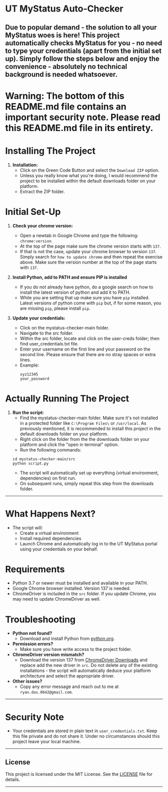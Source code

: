# UT MyStatus Auto-Checker

## Due to popular demand - the solution to all your MyStatus woes is here! This project automatically checks MyStatus for you - no need to type your credentials (apart from the initial set up). Simply follow the steps below and enjoy the convenience - absolutely no technical background is needed whatsoever. 

# Warning: The bottom of this README.md file contains an important security note. Please read this README.md file in its entirety.

# Installing The Project
1. **Installation:**
    - Click on the Green Code Button and select the `Download ZIP` option.
    - Unless you really know what you're doing, I would recommend the project to be installed within the default downloads folder on your platform.
    - Extract the ZIP folder.



# Initial Set-Up

1. **Check your chrome version:**
    - Open a newtab in Google Chrome and type the following: `chrome:version`
    - At the top of the page make sure the chrome version starts with `137`.
    - If that is not the case, update your chrome browser to version `137`. Simply search for `how to update chrome` and then repeat the exercise above. Make sure the version number at the top of the page starts with `137`.

2. **Install Python, add to PATH and ensure PIP is installed**
    - If you do not already have python, do a google search on how to install the latest version of python and add it to PATH. 
    - While you are setting that up make sure you have `pip` installed. Latest versions of python come with `pip` but, if for some reason, you are missing `pip`, please install `pip`.


3. **Update your credentials:**
   - Click on the mystatus-checker-main folder.
   - Navigate to the src folder.
   - Within the src folder, locate and click on the user-creds folder; then find user_credentials.txt file.
   - Enter your username on the first line and your password on the second line. Please ensure that there are no stray spaces or extra lines.
   - Example:
     ```
     xyz12345
     your_password
     ```

# Actually Running The Project


1. **Run the script:**
   - Find the mystatus-checker-main folder. Make sure it's not installed in a protected folder like `C:\Program Files\` or `/usr/local`. As previously mentioned, it is recommended to install this project in the default downloads folder on your platform. 
   - Right click on the folder from the the downloads folder on your platform and click the "open in terminal" option. 
   - Run the following commands:
   ```
   cd mystatus-checker-main/src
   python script.py
   ```
   - The script will automatically set up everything (virtual environment, dependencies) on first run.
   - On subsequent runs, simply repeat this step from the downloads folder.


---

# What Happens Next?
- The script will:
  - Create a virtual environment 
  - Install required dependencies 
  - Launch Chrome and automatically log in to the UT MyStatus portal using your credentials on your behalf.

# Requirements
- Python 3.7 or newer must be installed and available in your PATH.
- Google Chrome browser installed. Version 137 is needed.
- ChromeDriver is included in the `src` folder. If you update Chrome, you may need to update ChromeDriver as well.

# Troubleshooting
- **Python not found?**
  - Download and install Python from [python.org](https://www.python.org/downloads/).
- **Permission errors?**
  - Make sure you have write access to the project folder.
- **ChromeDriver version mismatch?**
  - Download the version 137 from [ChromeDriver Downloads](https://googlechromelabs.github.io/chrome-for-testing/) and replace add the new driver in `src`. Do not delete any of the existing installations - the script will automatically deduce your platform architecture and select the appropriate driver.
- **Other issues?**
  - Copy any error message and reach out to me at `ryan.das.0642@gmail.com`.

---

# Security Note
- Your credentials are stored in plain text in `user_credentials.txt`. Keep this file private and do not share it. Under no circumstances should this project leave your local machine.

---

## License

This project is licensed under the MIT License. See the [LICENSE](LICENSE) file for details.

---